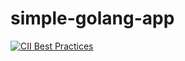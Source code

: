 # simple-golang-app

[![CII Best Practices](https://bestpractices.coreinfrastructure.org/projects/6383/badge)](https://bestpractices.coreinfrastructure.org/projects/6383)
